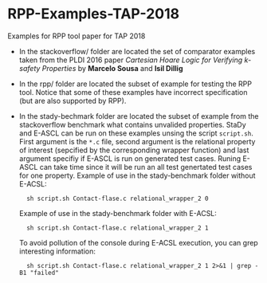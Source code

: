 # RPP-Examples-TAP-2018
Examples for RPP tool paper for TAP 2018

- In the stackoverflow/ folder are located the set of comparator examples taken 
  from the PLDI 2016 paper *Cartesian Hoare Logic for Verifying k-safety Properties*
  by **Marcelo Sousa** and **Isil Dillig**
 
- In the rpp/ folder are located the subset of example for testing the RPP tool.
  Notice that some of these examples have incorrect specification (but are also supported by RPP).

- In the stady-bechmark folder are located the subset of example from the stackoverflow benchmark what
  contains unvalided properties. StaDy and E-ASCL can be run on these examples unsing the script `script.sh`.
  First argument is the `*.c` file, second argument is the relational property of interest (sepcified by
  the corresponding wrapper function) and last argument specifiy if E-ASCL is run on generated test cases.
  Runing E-ASCL can take time since it will be run an all test genertated test cases for one property.
  Example of use in the stady-benchmark folder without E-ACSL:
      
        sh script.sh Contact-flase.c relational_wrapper_2 0
   
  Example of use in the stady-benchmark folder with E-ACSL:
         
        sh script.sh Contact-flase.c relational_wrapper_2 1
   	    
  To avoid pollution of the console during E-ACSL execution, you can grep interesting information:
  
        sh script.sh Contact-flase.c relational_wrapper_2 1 2>&1 | grep -B1 "failed"
  
